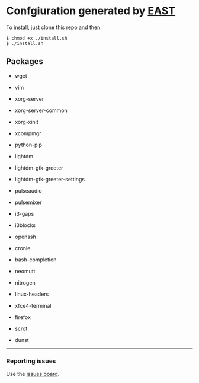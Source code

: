 # Confgiuration generated by [EAST](https://eivor.xyz/east)

To install, just clone this repo and then:

```shell
$ chmod +x ./install.sh
$ ./install.sh
```

## Packages


- wget

- vim

- xorg-server

- xorg-server-common

- xorg-xinit

- xcompmgr

- python-pip

- lightdm

- lightdm-gtk-greeter

- lightdm-gtk-greeter-settings

- pulseaudio

- pulsemixer

- i3-gaps

- i3blocks

- openssh

- cronie

- bash-completion

- neomutt

- nitrogen

- linux-headers

- xfce4-terminal

- firefox

- scrot

- dunst


---

### Reporting issues

Use the [issues board](https://github.com/eivor-io/east/issues).